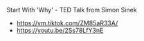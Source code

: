 Start With 'Why' - TED Talk from Simon Sinek
* https://vm.tiktok.com/ZM85aR33A/
* https://youtu.be/2Ss78LfY3nE

